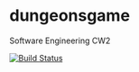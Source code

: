 # dungeonsgame
Software Engineering CW2

[![Build Status](https://travis-ci.org/theaaron123/dungeonsgame.svg?branch=master)](https://travis-ci.org/theaaron123/dungeonsgame)

